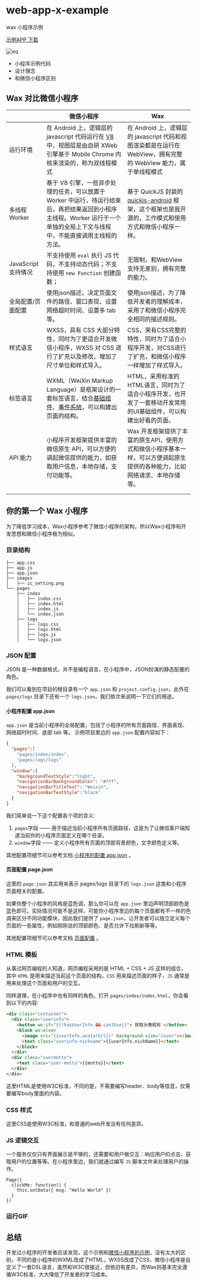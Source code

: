 # web-app-x-example
wax 小程序示例

[示例APP 下载](https://github.com/taoweiji/web-app-x-example/releases/download/0.0.1/example-release.apk)


![eq](https://user-images.githubusercontent.com/3044176/132284211-02767271-3076-43b7-ac49-5bdf74913c92.png)



- 小程序示例代码
- 设计理念
- 和微信小程序区别



## Wax 对比微信小程序

|                     | 微信小程序                                                   | Wax                                                          |
| ------------------- | ------------------------------------------------------------ | ------------------------------------------------------------ |
| 运行环境            | 在 Android 上，逻辑层的 javascript 代码运行在 [V8](https://developers.google.com/v8/) 中，视图层是由自研 XWeb 引擎基于 Mobile Chrome 内核来渲染的，称为双线程模式 | 在 Android 上，逻辑层的 javascript 代码和视图渲染都是在运行在 WebView，拥有完整的 WebView 能力，属于单线程模式 |
| 多线程 Worker       | 基于 V8 引擎，一些异步处理的任务，可以放置于 Worker 中运行，待运行结束后，再把结果返回到小程序主线程。Worker 运行于一个单独的全局上下文与线程中，不能直接调用主线程的方法。 | 基于 QuickJS 封装的 [quickjs-android](https://github.com/taoweiji/quickjs-android) 框架，这个框架也是我开源的，工作模式和使用方式和微信小程序一样。 |
| JavaScript 支持情况 | 不支持使用 `eval` 执行 JS 代码，不支持动态代码；不支持使用 `new Function` 创建函数； | 无限制，和WebView支持无差别，拥有完整的能力。                |
| 全局配置/页面配置   | 使用json描述，决定页面文件的路径、窗口表现、设置网络超时时间、设置多 tab 等。 | 使用json描述，为了降低开发者的理解成本，采用了和微信小程序完全相同的描述规则。 |
| 样式语言            | WXSS，具有 CSS 大部分特性，同时为了更适合开发微信小程序，WXSS 对 CSS 进行了扩充以及修改，增加了尺寸单位和样式导入。 | CSS，荣有CSS完整的特性，同时为了适合小程序开发，对CSS进行了扩充，和微信小程序一样增加了样式导入。 |
| 标签语言            | WXML（WeiXin Markup Language）是框架设计的一套标签语言，结合[基础组件](https://developers.weixin.qq.com/miniprogram/dev/component/)、[事件系统](https://developers.weixin.qq.com/miniprogram/dev/framework/view/wxml/event.html)，可以构建出页面的结构。 | HTML，采用标准的HTML语言，同时为了适合小程序开发，也开发了一套移动开发常用的UI基础组件，可以构建出好看的页面。 |
| API 能力            | 小程序开发框架提供丰富的微信原生 API，可以方便的调起微信提供的能力，如获取用户信息，本地存储，支付功能等。 | Wax 开发框架提供了丰富的原生API，使用方式和微信小程序基本一样，可以方便调起原生提供的各种能力，比如网络请求、本地存储等。 |
|                     |                                                              |                                                              |
|                     |                                                              |                                                              |



## 你的第一个 Wax 小程序

为了降低学习成本，Wax小程序参考了微信小程序的架构，所以Wax小程序和开发思想和微信小程序极为相似。

### 目录结构

```
├── app.css
├── app.js
├── app.json
├── images
│   ├── ic_setting.png
└── pages
    ├── index
    │   ├── index.css
    │   ├── index.html
    │   ├── index.js
    │   └── index.json
    ├── logs
    │   ├── logs.css
    │   ├── logs.html
    │   ├── logs.js
    │   └── logs.json
```

### JSON 配置

JSON 是一种数据格式，并不是编程语言，在小程序中，JSON扮演的静态配置的角色。

我们可以看到在项目的根目录有一个 `app.json` 和 `project.config.json`，此外在 `pages/logs` 目录下还有一个 `logs.json`，我们依次来说明一下它们的用途。

#### 小程序配置 app.json

`app.json` 是当前小程序的全局配置，包括了小程序的所有页面路径、界面表现、网络超时时间、底部 tab 等。 示例项目里边的 `app.json` 配置内容如下：

```json
{
  "pages":[
    "pages/index/index",
    "pages/logs/logs"
  ],
  "window":{
    "backgroundTextStyle":"light",
    "navigationBarBackgroundColor": "#fff",
    "navigationBarTitleText": "Weixin",
    "navigationBarTextStyle":"black"
  }
}
```

我们简单说一下这个配置各个项的含义:

1. `pages`字段 —— 用于描述当前小程序所有页面路径，这是为了让微信客户端知道当前你的小程序页面定义在哪个目录。
2. `window`字段 —— 定义小程序所有页面的顶部背景颜色，文字颜色定义等。

其他配置项细节可以参考文档 [小程序的配置 app.json](https://developers.weixin.qq.com/miniprogram/dev/framework/config.html) 。

#### 页面配置 page.json

这里的 `page.json` 其实用来表示 pages/logs 目录下的 `logs.json` 这类和小程序页面相关的配置。

如果你整个小程序的风格是蓝色调，那么你可以在 `app.json` 里边声明顶部颜色是蓝色即可。实际情况可能不是这样，可能你小程序里边的每个页面都有不一样的色调来区分不同功能模块，因此我们提供了 `page.json`，让开发者可以独立定义每个页面的一些属性，例如刚刚说的顶部颜色、是否允许下拉刷新等等。

其他配置项细节可以参考文档 [页面配置](https://developers.weixin.qq.com/miniprogram/dev/framework/config.html#页面配置) 。

### HTML 模板

从事过网页编程的人知道，网页编程采用的是 HTML + CSS + JS 这样的组合，其中 `HTML` 是用来描述当前这个页面的结构，`CSS` 用来描述页面的样子，`JS` 通常是用来处理这个页面和用户的交互。

同样道理，在小程序中也有同样的角色。打开 `pages/index/index.html`，你会看到以下的内容:

```html
<div class="container">
  <div class="userinfo">
    <button wx:if="{{!hasUserInfo && canIUse}}"> 获取头像昵称 </button>
    <block wx:else>
      <image src="{{userInfo.avatarUrl}}" background-size="cover"></image>
      <text class="userinfo-nickname">{{userInfo.nickName}}</text>
    </block>
  </div>
  <div class="usermotto">
    <text class="user-motto">{{motto}}</text>
  </div>
</div>
```

这里HTML是使用W3C标准，不同的是，不需要编写header、body等信息，仅需要编写body里面的内容。

### CSS 样式

这里CSS是使用W3C标准，和普通的web开发没有任何差异。

### JS 逻辑交互

一个服务仅仅只有界面展示是不够的，还需要和用户做交互：响应用户的点击、获取用户的位置等等。在小程序里边，我们就通过编写 `JS` 脚本文件来处理用户的操作。

```
Page({
  clickMe: function() {
    this.setData({ msg: "Hello World" })
  }
})
```

### 运行GIF



## 总结

开发过小程序的开发者应该发现，这个示例和[微信小程序的示例](https://developers.weixin.qq.com/miniprogram/dev/framework/quickstart/code.html)，没有太大的区别，不同的是小程序的WXML改成了HTML，WXSS改成了CSS，微信小程序是自定义了一套DSL语言，虽然和W3C很接近，但依旧有差异，而Wax则基本完全遵循W3C标准，大大降低了开发者的学习成本。







